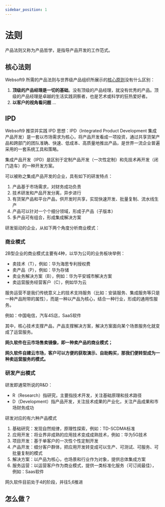 ```yaml
---
sidebar_position: 1
---
```


# 法则

产品法则又称为产品哲学，是指导产品开发的工作范式。  

## 核心法则

Websoft9 所需的产品法则与世界级产品组织所展示的[核心原则](https://about.gitlab.com/handbook/product/product-principles)没有什么区别：

1. **顶级的产品经理是一切的基础**。没有顶级的产品经理，就没有优秀的产品。顶级的产品经理是卓越的生活实践洞察者，也是艺术或科学的狂热爱好者。
2. **以客户的视角看问题**
...


## IPD

Websoft9 推崇并实践 IPD 思想：IPD（Integrated Product Development 集成产品开发）是一套以市场需求为核心，将产品开发看成一项投资，通过共享货架产品和跨部门的团队准确、快速、低成本、高质量地推出产品，是世界一流企业普遍采用的一套系统工具和策略。

集成产品开发（IPD）是区别于定制产品开发（一次性定制）和先技术再开发（闭门造车）的一种开发方案。

可以被称之集成产品开发的企业，具有如下的研发特点：

1. 产品基于市场需求，对财务成功负责
2. 技术研发和产品开发分离，异步进行
3. 有货架产品和平台产品，供开发时共享，实现快速开发、批量复制、流水线生产
4. 产品可以针对一个个细分领域，形成子产品（子版本）
5. 多产品可有组合，形成集成解决方案

研发驱动的企业，从如下两个角度分析商业模式：

### 商业模式



2B型企业的商业模式主要有4种，以华为公司的业务板块举例：



- 卖技术（T），例如：华为海思专利授权费
- 卖产品（P），例如：华为存储
- 卖业务解决方案（B），例如：华为平安城市解决方案
- 卖运营服务经营客户（C），例如华为云



服务运营不是我们传统意义上的技术支持服务（比如：安装服务、集成服务等只是一种产品附带的属性），而是一种以产品为核心，结合一种行业，形成的通用性服务。



例如：中国电信，汽车4S店，SaaS软件



其中，核心技术支撑产品，产品支撑解决方案，解决方案面向某个场景服务化就变成了运营服务。



**网久软件在云市场售卖镜像，即一种卖产品的商业模式；**

**网久软件自建云市场，客户可以方便的获取演示、自助购买，那我们便转型成为一种卖运营服务的模式。**



### 研发产出模式


研发即通常所说的R&D：

- R（Research）指研究，主要指技术开发，关注基础原理和技术路径
- D（Development）指产品开发，关注技术成果的产业化，关注产品成果和市场财务成功



研发对应的有六种产品模式



1. 基础研究：发现自然规律，原理性探索，例如：TD-SCDMA标准
2. 应用开发：将业界非成熟的应用技术变成成熟技术，例如：华为5G技术
3. 项目开发：基于单客户的一次性个性定制开发
4. 产品开发：细分客户群体，把应用开发转变成可以生产、可测试、可服务、可批量复制的模式
5. 解决方案：以产品为核心，也场景和行业作为对象，提供总体集成方案
6. 服务运营：以运营客户作为商业模式，提供一类标准化服务（可订阅最佳），例如：Saas软件



网久软件目前处于4的阶段，并往5,6推进

## 怎么做？




